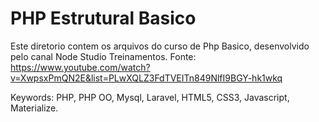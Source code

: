 # PHP Estrutural Basico
Este diretorio contem os arquivos do curso de Php Basico, desenvolvido pelo canal Node Studio Treinamentos.
Fonte: https://www.youtube.com/watch?v=XwpsxPmQN2E&list=PLwXQLZ3FdTVEITn849NlfI9BGY-hk1wkq

Keywords: PHP, PHP OO, Mysql, Laravel, HTML5, CSS3, Javascript, Materialize.
